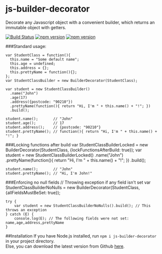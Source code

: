 # js-builder-decorator
Decorate any Javascript object with a convenient builder, which returns an immutable object with getters.

[![Build Status](https://travis-ci.org/Winwardo/js-builder-decorator.svg?branch=master)](https://travis-ci.org/Winwardo/js-builder-decorator)
[![npm version](https://badge.fury.io/js/js-builder-decorator.svg)](http://badge.fury.io/js/js-builder-decorator)
[![npm version](https://david-dm.org/winwardo/js-builder-decorator.svg)](https://david-dm.org/winwardo/js-builder-decorator)

###Standard usage:

    var StudentClass = function(){
      this.name = "Some default name";
      this.age = undefined;
      this.address = {};
      this.prettyName = function(){};
    };
    var StudentClassBuilder = new BuilderDecorator(StudentClass);
  
    var student = new StudentClassBuilder()
      .name("John")
      .age(17)
      .address({postcode: "90210"})
      .prettyName(function(){ return "Hi, I'm " + this.name() + "!"; })
      .build();
      
    student.name();       // "John"
    student.age();        // 17
    student.address();    // {postcode: "90210"}
    student.prettyName(); // function(){ return "Hi, I'm " + this.name() + "!"; }
    
###Locking functions after build
    var StudentClassBuilderLocked = new BuilderDecorator(StudentClass, {lockFunctionsAfterBuild: true});
    var student = new StudentClassBuilderLocked()
      .name("John")
      .prettyName(function(){ return "Hi, I'm " + this.name() + "!"; })
      .build();
      
    student.name();       // "John"
    student.prettyName(); // "Hi, I'm John!"
    
###Enforcing no null fields
	// Throwing exception if any field isn't set
	var StudentClassBuilderNoNulls = new BuilderDecorator(StudentClass, {allFieldsMustBeSet: true});

	try {
		var student = new StudentClassBuilderNoNulls().build(); // This throws an exception
	} catch (E) {
		console.log(E); // The following fields were not set: name,age,address,prettyName
	}

##Installation
If you have Node.js installed, run `npm i js-builder-decorator` in your project directory.  
Else, you can download the latest version from Github [here](https://raw.githubusercontent.com/Winwardo/js-builder-decorator/master/builder-decorator.min.js).
